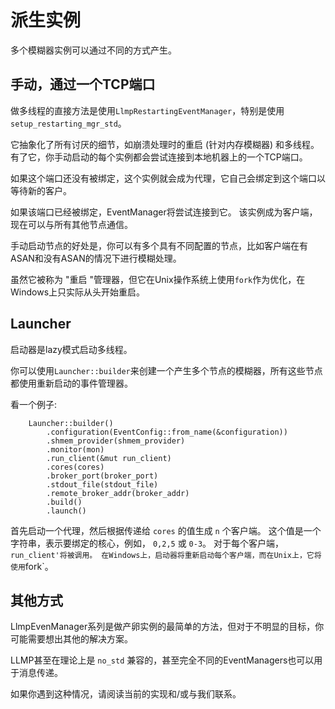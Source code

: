 # 派生实例

多个模糊器实例可以通过不同的方式产生。

## 手动，通过一个TCP端口

做多线程的直接方法是使用`LlmpRestartingEventManager`，特别是使用`setup_restarting_mgr_std`。

它抽象化了所有讨厌的细节，如崩溃处理时的重启 (针对内存模糊器) 和多线程。
有了它，你手动启动的每个实例都会尝试连接到本地机器上的一个TCP端口。

如果这个端口还没有被绑定，这个实例就会成为代理，它自己会绑定到这个端口以等待新的客户。

如果该端口已经被绑定，EventManager将尝试连接到它。
该实例成为客户端，现在可以与所有其他节点通信。

手动启动节点的好处是，你可以有多个具有不同配置的节点，比如客户端在有ASAN和没有ASAN的情况下进行模糊处理。

虽然它被称为 "重启 "管理器，但它在Unix操作系统上使用`fork`作为优化，在Windows上只实际从头开始重启。

## Launcher

启动器是lazy模式启动多线程。

你可以使用`Launcher::builder`来创建一个产生多个节点的模糊器，所有这些节点都使用重新启动的事件管理器。

看一个例子:

```rust,ignore
    Launcher::builder()
        .configuration(EventConfig::from_name(&configuration))
        .shmem_provider(shmem_provider)
        .monitor(mon)
        .run_client(&mut run_client)
        .cores(cores)
        .broker_port(broker_port)
        .stdout_file(stdout_file)
        .remote_broker_addr(broker_addr)
        .build()
        .launch()
```

首先启动一个代理，然后根据传递给 `cores` 的值生成 `n` 个客户端。
这个值是一个字符串，表示要绑定的核心，例如， `0,2,5` 或 `0-3`。
对于每个客户端，`run_client'将被调用。
在Windows上，启动器将重新启动每个客户端，而在Unix上，它将使用`fork`。

## 其他方式

LlmpEvenManager系列是做产卵实例的最简单的方法，但对于不明显的目标，你可能需要想出其他的解决方案。

LLMP甚至在理论上是 `no_std` 兼容的，甚至完全不同的EventManagers也可以用于消息传递。

如果你遇到这种情况，请阅读当前的实现和/或与我们联系。